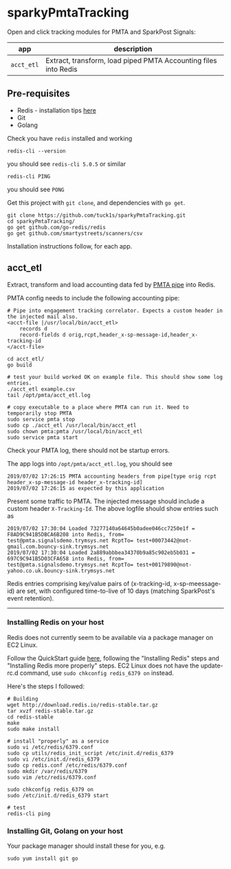 # sparkyPmtaTracking
Open and click tracking modules for PMTA and SparkPost Signals:

|app|description|
|---|---|
|`acct_etl`|Extract, transform, load piped PMTA Accounting files into Redis|


## Pre-requisites
- Redis - installation tips [here](#installing-redis-on-your-host)
- Git
- Golang

Check you have `redis` installed and working

```
redis-cli --version
```
you should see `redis-cli 5.0.5` or similar
```
redis-cli PING
```
you should see `PONG`


Get this project with `git clone`, and dependencies with `go get`.

```
git clone https://github.com/tuck1s/sparkyPmtaTracking.git
cd sparkyPmtaTracking/
go get github.com/go-redis/redis
go get github.com/smartystreets/scanners/csv
```

Installation instructions follow, for each app.


## acct_etl
Extract, transform and load accounting data fed by [PMTA pipe](https://download.port25.com/files/UsersGuide.html#examples) 
into Redis.

PMTA config needs to include the following accounting pipe:
```
# Pipe into engagement tracking correlator. Expects a custom header in the injected mail also. 
<acct-file |/usr/local/bin/acct_etl>
    records d
    record-fields d orig,rcpt,header_x-sp-message-id,header_x-tracking-id
</acct-file>
```

```
cd acct_etl/
go build

# test your build worked OK on example file. This should show some log entries.
./acct_etl example.csv
tail /opt/pmta/acct_etl.log

# copy executable to a place where PMTA can run it. Need to temporarily stop PMTA
sudo service pmta stop
sudo cp ./acct_etl /usr/local/bin/acct_etl
sudo chown pmta:pmta /usr/local/bin/acct_etl
sudo service pmta start
```

Check your PMTA log, there should not be startup errors.

The app logs into `/opt/pmta/acct_etl.log`, you should see
```
2019/07/02 17:26:15 PMTA accounting headers from pipe[type orig rcpt header_x-sp-message-id header_x-tracking-id]
2019/07/02 17:26:15 as expected by this application
```

Present some traffic to PMTA. The injected message should include a custom header `X-Tracking-Id`.
The above logfile should show entries such as
```
2019/07/02 17:30:04 Loaded 73277140a64645b0adee046cc7250e1f = F8AD9C941B5DBCA6B208 into Redis, from= test@pmta.signalsdemo.trymsys.net RcptTo= test+00073442@not-gmail.com.bouncy-sink.trymsys.net
2019/07/02 17:30:04 Loaded 2a889abbbea34370b9a85c902eb5b031 = 697C9C941B5D03CFA658 into Redis, from= test@pmta.signalsdemo.trymsys.net RcptTo= test+00179890@not-yahoo.co.uk.bouncy-sink.trymsys.net
```

Redis entries comprising key/value pairs of (x-tracking-id, x-sp-meessage-id) are set,
with configured time-to-live of 10 days (matching SparkPost's event retention).


---
### Installing Redis on your host

Redis does not currently seem to be available via a package manager on EC2 Linux.

Follow the QuickStart guide [here](https://redis.io/topics/quickstart), following the "Installing Redis" steps
and "Installing Redis more properly" steps. EC2 Linux does not have the
update-rc.d command, use `sudo chkconfig redis_6379 on` instead.

Here's the steps I followed:
```
# Building
wget http://download.redis.io/redis-stable.tar.gz
tar xvzf redis-stable.tar.gz
cd redis-stable
make
sudo make install

# install "properly" as a service
sudo vi /etc/redis/6379.conf
sudo cp utils/redis_init_script /etc/init.d/redis_6379
sudo vi /etc/init.d/redis_6379
sudo cp redis.conf /etc/redis/6379.conf
sudo mkdir /var/redis/6379
sudo vim /etc/redis/6379.conf

sudo chkconfig redis_6379 on
sudo /etc/init.d/redis_6379 start

# test
redis-cli ping
```

### Installing Git, Golang on your host
Your package manager should install these for you, e.g.
```
sudo yum install git go
``` 
